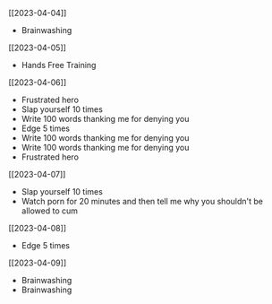 [[2023-04-04]]
- Brainwashing 

[[2023-04-05]]
* Hands Free Training

[[2023-04-06]]
* Frustrated hero
* Slap yourself 10 times
* Write 100 words thanking me for denying you
* Edge 5 times
* Write 100 words thanking me for denying you
* Write 100 words thanking me for denying you
* Frustrated hero

[[2023-04-07]]
* Slap yourself 10 times
* Watch porn for 20 minutes and then tell me why you shouldn't be allowed to cum

[[2023-04-08]]
* Edge 5 times

[[2023-04-09]]
* Brainwashing
* Brainwashing